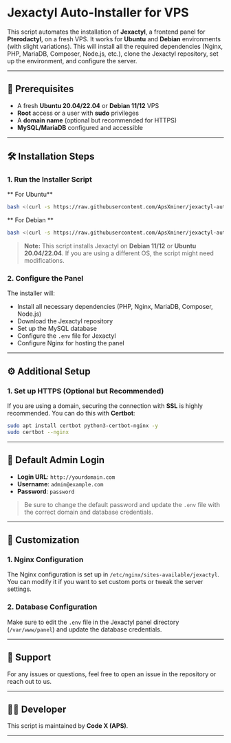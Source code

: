 # Jexactyl Auto-Installer for VPS

This script automates the installation of **Jexactyl**, a frontend panel for **Pterodactyl**, on a fresh VPS. It works for **Ubuntu** and **Debian** environments (with slight variations). This will install all the required dependencies (Nginx, PHP, MariaDB, Composer, Node.js, etc.), clone the Jexactyl repository, set up the environment, and configure the server.

---

## 🚀 Prerequisites

- A fresh **Ubuntu 20.04/22.04** or **Debian 11/12** VPS
- **Root** access or a user with **sudo** privileges
- A **domain name** (optional but recommended for HTTPS)
- **MySQL/MariaDB** configured and accessible

---

## 🛠️ Installation Steps

### 1. **Run the Installer Script**

** For Ubuntu**
```bash
bash <(curl -s https://raw.githubusercontent.com/ApsXminer/jexactyl-autoinstall/main/install.sh)
````
** For Debian **

```bash
bash <(curl -s https://raw.githubusercontent.com/ApsXminer/jexactyl-autoinstall/main/debian-install.sh)
````

> **Note:** This script installs Jexactyl on **Debian 11/12** or **Ubuntu 20.04/22.04**. If you are using a different OS, the script might need modifications.

### 2. **Configure the Panel**

The installer will:

* Install all necessary dependencies (PHP, Nginx, MariaDB, Composer, Node.js)
* Download the Jexactyl repository
* Set up the MySQL database
* Configure the `.env` file for Jexactyl
* Configure Nginx for hosting the panel

---

## ⚙️ Additional Setup

### 1. **Set up HTTPS (Optional but Recommended)**

If you are using a domain, securing the connection with **SSL** is highly recommended. You can do this with **Certbot**:

```bash
sudo apt install certbot python3-certbot-nginx -y
sudo certbot --nginx
```

---

## 🔑 Default Admin Login

* **Login URL**: `http://yourdomain.com`
* **Username**: `admin@example.com`
* **Password**: `password`

> Be sure to change the default password and update the `.env` file with the correct domain and database credentials.

---

## 📜 Customization

### 1. **Nginx Configuration**

The Nginx configuration is set up in `/etc/nginx/sites-available/jexactyl`. You can modify it if you want to set custom ports or tweak the server settings.

### 2. **Database Configuration**

Make sure to edit the `.env` file in the Jexactyl panel directory (`/var/www/panel`) and update the database credentials.

---

## 📡 Support

For any issues or questions, feel free to open an issue in the repository or reach out to us.

---

## 👨‍💻 Developer

This script is maintained by **Code X (APS)**.

---

